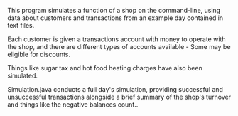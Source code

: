 This program simulates a function of a shop on the command-line, using data about customers and transactions from an example day contained in text files.

Each customer is given a transactions account with money to operate with the shop, and there are different types of accounts available - Some may be eligible for discounts.

Things like sugar tax and hot food heating charges have also been simulated.

Simulation.java conducts a full day's simulation, providing successful and unsuccessful transactions alongside a brief summary of the shop's turnover and things like the negative balances count..
